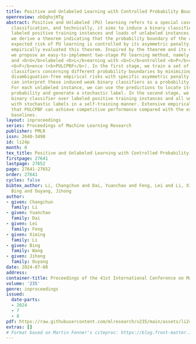 ```yaml
---
title: Positive and Unlabeled Learning with Controlled Probability Boundary Fence
openreview: xbQqhojHTg
abstract: Positive and Unlabeled (PU) learning refers to a special case of binary
  classification, and technically, it aims to induce a binary classifier from a few
  labeled positive training instances and loads of unlabeled instances. In this paper,
  we derive a theorem indicating that the probability boundary of the asymmetric disambiguation-free
  expected risk of PU learning is controlled by its asymmetric penalty, and we further
  empirically evaluated this theorem. Inspired by the theorem and its empirical evaluations,
  we propose an easy-to-implement two-stage PU learning method, namely <b>P</b>ositive
  and <b>U</b>nlabeled <b>L</b>earning with <b>C</b>ontrolled <b>P</b>robability <b>B</b>oundary
  <b>F</b>ence (<b>PULCPBF</b>). In the first stage, we train a set of weak binary
  classifiers concerning different probability boundaries by minimizing the asymmetric
  disambiguation-free empirical risks with specific asymmetric penalty values. We
  can interpret these induced weak binary classifiers as a probability boundary fence.
  For each unlabeled instance, we can use the predictions to locate its class posterior
  probability and generate a stochastic label. In the second stage, we train a strong
  binary classifier over labeled positive training instances and all unlabeled instances
  with stochastic labels in a self-training manner. Extensive empirical results demonstrate
  that PULCPBF can achieve competitive performance compared with the existing PU learning
  baselines.
layout: inproceedings
series: Proceedings of Machine Learning Research
publisher: PMLR
issn: 2640-3498
id: li24p
month: 0
tex_title: Positive and Unlabeled Learning with Controlled Probability Boundary Fence
firstpage: 27641
lastpage: 27652
page: 27641-27652
order: 27641
cycles: false
bibtex_author: Li, Changchun and Dai, Yuanchao and Feng, Lei and Li, Ximing and Wang,
  Bing and Ouyang, Jihong
author:
- given: Changchun
  family: Li
- given: Yuanchao
  family: Dai
- given: Lei
  family: Feng
- given: Ximing
  family: Li
- given: Bing
  family: Wang
- given: Jihong
  family: Ouyang
date: 2024-07-08
address:
container-title: Proceedings of the 41st International Conference on Machine Learning
volume: '235'
genre: inproceedings
issued:
  date-parts:
  - 2024
  - 7
  - 8
pdf: https://raw.githubusercontent.com/mlresearch/v235/main/assets/li24p/li24p.pdf
extras: []
# Format based on Martin Fenner's citeproc: https://blog.front-matter.io/posts/citeproc-yaml-for-bibliographies/
---
```

